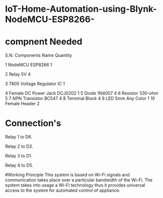 # IoT-Home-Automation-using-Blynk-NodeMCU-ESP8266-

# compnent Needed

S.N.   Components Name                                    Quantity

1        NodeMCU ESP8266                                       1 

2        Relay 5V                                              4 

3       7805 Voltage Regulator IC                              1

4       Female DC Power Jack DCJ0202                           1
5       Diode 1N4007                                           4
6       Resistor 330-ohm                                       5
7       NPN Transistor BC547                                   4
8       Terminal Block                                         4 
9       LED 5mm Any Color                                      1
10      Female Header                                          2

# Connection's

Relay 1  to D6.

Relay 2  to D2.

Relay 3  to D1.

Relay 4  to D5.

#Working Principle 
This system is based on Wi-Fi signals and communication takes place over a particular bandwidth of the Wi-Fi. The system takes into usage a Wi-Fi technology thus it provides universal access to the system for automated control of appliance.
